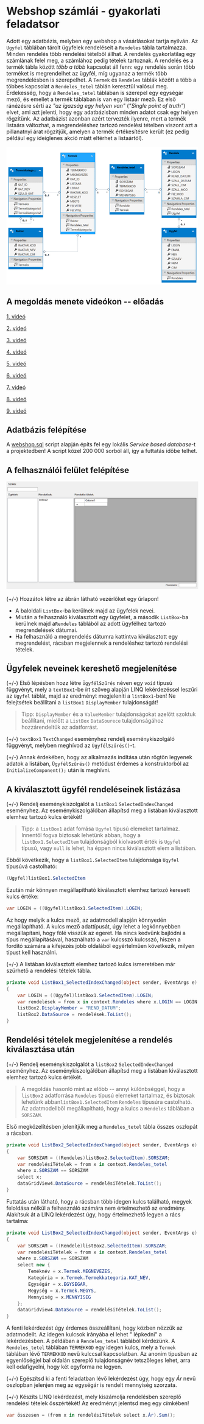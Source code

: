 # Webshop számlái - gyakorlati feladatsor

Adott egy adatbázis, melyben egy webshop a vásárlásokat tartja nyilván. Az `Ugyfel` táblában tárolt ügyfelek rendeléseit a `Rendeles` tábla tartalmazza. Minden rendelés több rendelési tételből állhat. A rendelés gyakorlatilag egy számlának felel meg, a számlához pedig tételek tartoznak. A rendelés és a termék tábla között *több a több* kapcsolat áll fenn: egy rendelés során több terméket is megrendelhet az ügyfél, míg ugyanaz a termék több megrendelésben is szerepelhet. A `Termek` és `Rendeles` táblák között a több a többes kapcsolat a `Rendeles_tetel` táblán keresztül valósul meg. Érdekesség, hogy a `Rendeles_tetel` táblában is szerepel egy egységár mező, és emellet a termék táblában is van egy listaár mező. Ez első ránézésre sérti az *"az igazság egy helyen van"* (*"Single point of truth"*) elvet, ami azt jelenti, hogy egy adatbázisban minden adatot csak egy helyen rögzítünk. Az adatbázist azonban azért tervezték ilyenre, mert a termék listaára változhat, a megrendeléshez tartozó rendelési tételben viszont azt a pillanatnyi árat rögzítjük, amelyen a termék értékesítésre került (ez pedig például egy ideiglenes akció miatt eltérhet a listaártól).

![1585724543414.png](../../images/1585724543414.png)

## A megoldás menete videókon -- előadás


[1. videó](WS1.mkv)
		   
[2. videó](WS2.mkv)
		   
[3. videó](WS3.mkv)
		   
[4. videó](WS4.mkv)
		   
[5. videó](WS5.mkv)
		   
[6. videó](WS6.mkv)
		  
[7. videó](WS7.mkv)
		   
[8. videó](WS8.mkv)

[9. videó](WS9.mkv)

## Adatbázis felépítése
A [webshop.sql](webshop.sql) script alapján építs fel egy lokális *Service based database*-t a projektedben! A script közel 200 000 sorból áll, így a futtatás időbe telhet. 

## A felhasználói felület felépítése

![1585726196537.png](../../images/1585726196537.png)

(+/-) Hozzátok létre az ábrán látható vezérlőket egy űrlapon!

- A baloldali `ListBox`-ba kerülnek majd az ügyfelek nevei.
- Miután a felhasználó kiválasztott egy ügyfelet, a második `ListBox`-ba kerülnek majd a`Rendeles` táblából az adott ügyfélhez tartozó megrendelések dátumai.
- Ha felhasználó a megrendelés dátumra kattintva kiválasztott egy megrendelést, rácsban megjelennek a rendeléshez tartozó rendelési tételek.

## Ügyfelek neveinek kereshető megjelenítése

(+/-) Első lépésben hozz létre `ÜgyfélSzűrés` néven egy `void` típusú függvényt, mely a `textBox1`-be írt szöveg alapján LINQ lekérdezéssel leszűri az `Ugyfel` táblát, majd az eredményt megjeleníti a `listBox1`-ben! Ne felejtsétek beállítani a `listBox1` `DisplayMember` tulajdonságát!

> Tipp: `DisplayMember` és a `ValueMember` tulajdonságokat azelőtt szoktuk beállítani, mielőtt a `ListBox` `DataSourece` tulajdonságához hozzárendeltük az adatforrást.

(+/-) `textBox1` `TextChanged` eseményhez rendelj eseménykiszolgáló függvényt, melyben meghívod az `ÜgyfélSzűrés()`-t.  

(+/-) Annak érdekében, hogy az alkalmazás indítása után rögtön legyenek adatok a listában, `ÜgyfélSzűrés()` metódust érdemes a konstruktorból az `InitializeComponent();` után is meghívni.

## A kiválasztott ügyfél rendeléseinek listázása 

(+/-) Rendelj eseménykiszolgálót a `listBox1` `SelectedIndexChanged` eseményhez. Az eseménykiszolgálóban állapítsd meg a listában kiválasztott elemhez tartozó kulcs értékét!

> Tipp: a `listBox1` adat forrása `Ugyfel` típusú elemeket tartalmaz. Innentől fogva biztosak lehetünk abban, hogy a `listBox1.SelectedItem` tulajdonságból kiolvasott érték is `Ugyfel` típusú, vagy `null` is lehet, ha éppen nincs kiválasztott elem a listában.

Ebből következik, hogy a `listBox1.SelectedItem` tulajdonsága `Ugyfel` típusúvá castolható:
``` csharp
(Ugyfel)listBox1.SelectedItem
```
Ezután már könnyen megállapítható kiválasztott elemhez tartozó keresett kulcs értéke:
``` csharp
var LOGIN = ((Ugyfel)listBox1.SelectedItem).LOGIN;
```
Az hogy melyik a kulcs mező, az adatmodell alapján könnyedén megállapítható. A kulcs mező adattípusát, úgy lehet a legkönnyebben megállapítani, hogy fölé visszük az egeret. Ha nincs kedvünk bajlódni a típus megállapításával, használható a `var` kulcsszó kulcsszó, hiszen a fordító számára a kifejezés jobb oldalából egyértelműen következik, milyen típust kell használni.

(+/-) A listában kiválasztott elemhez tartozó kulcs ismeretében már szűrhető a rendelési tételek tábla.

``` csharp
private void ListBox1_SelectedIndexChanged(object sender, EventArgs e)
{
	var LOGIN = ((Ugyfel)listBox1.SelectedItem).LOGIN;
	var rendelések = from x in context.Rendeles where x.LOGIN == LOGIN select x;
	listBox2.DisplayMember = "REND_DATUM";
	listBox2.DataSource = rendelések.ToList();
}
```
## Rendelési tételek megjelenítése a rendelés kiválasztása után

  (+/-) Rendelj eseménykiszolgálót a `listBox2` `SelectedIndexChanged` eseményhez. Az eseménykiszolgálóban állapítsd meg a listában kiválasztott elemhez tartozó kulcs értékét.

> A megoldás hasonló mint az előbb -- annyi különbséggel, hogy a `listBox2` adatforrása `Rendeles` típusú elemeket tartalmaz, és biztosak lehetünk abban`listBox1.SelectedItem` `Rendeles` típusúra castolható. Az adatmodellből megállapítható, hogy a kulcs a  `Rendeles` táblában a `SORSZAM`.

Első megközelítésben jelenítjük meg a `Rendeles_tetel` tábla összes oszlopát a rácsban.
``` csharp
private void ListBox2_SelectedIndexChanged(object sender, EventArgs e)
{
	var SORSZAM = ((Rendeles)listBox2.SelectedItem).SORSZAM;
	var rendelésiTételek = from x in context.Rendeles_tetel
	where x.SORSZAM == SORSZAM
	select x;
	dataGridView4.DataSource = rendelésiTételek.ToList();
}
```


Futtatás után látható, hogy a rácsban több idegen kulcs található, megyek feloldása nélkül a felhasználó számára nem értelmezhető az eredmény. Alakítsuk át a LINQ lekérdezést úgy, hogy értelmezhető legyen a rács tartalma:

``` csharp
private void ListBox2_SelectedIndexChanged(object sender, EventArgs e)
{
	var SORSZAM = ((Rendele)listBox2.SelectedItem).SORSZAM;
	var rendelésiTételek = from x in context.Rendeles_tetel
	where x.SORSZAM == SORSZAM
	select new {
		Teméknév = x.Termek.MEGNEVEZES,
		Kategória = x.Termek.Termekkategoria.KAT_NEV,
		Egységár = x.EGYSEGAR,
		Megység = x.Termek.MEGYS,
		Mennyiség = x.MENNYISEG
	};
	dataGridView4.DataSource = rendelésiTételek.ToList();
}
```

A fenti lekérdezést úgy érdemes összeállítani, hogy közben nézzük az adatmodellt. Az idegen kulcsok irányába el lehet " lépkedni" a lekérdezésben. A példában a `Rendeles_tetel` táblából kérdezünk. A `Rendeles_tetel` táblában `TERMEKKOD` egy idegen kulcs, mely a `Termek` táblában lévő `TERMEKKOD` nevű kulccsal kapcsolatban. Az anonim típusban az egyenlőségjel bal oldalán szereplő tulajdonságnév tetszőleges lehet, arra kell odafigyelni, hogy két egyforma ne legyen.

(+/-) Egészítsd ki a fenti feladatban lévő lekérdezést úgy, hogy egy *Ár* nevű oszlopban jelenjen meg az egységár is rendelt mennyiség szorzata.

(+/-) Készíts LINQ lekérdezést, mely kiszámolja rendelésben szereplő rendelési tételek összértékét! Az eredményt jelentsd meg egy címkében!

``` csharp
var összesen = (from x in rendelésiTételek select x.Ár).Sum();
```
